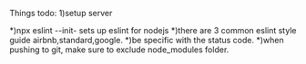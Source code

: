 Things todo:
1)setup server

*)npx eslint --init- sets up eslint for nodejs
*)there are 3 common eslint style guide airbnb,standard,google.
*)be specific with the status code.
*)when pushing to git, make sure to exclude node_modules folder.